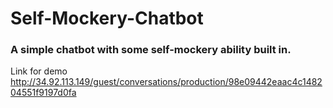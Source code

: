 # Self-Mockery-Chatbot
### A simple chatbot with some self-mockery ability built in.


<!---http://35.241.90.113:5002/guest/conversations/production/c96f325d1c634fd8a680705697440d73--->

Link for demo http://34.92.113.149/guest/conversations/production/98e09442eaac4c148204551f9197d0fa



